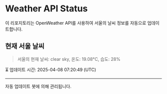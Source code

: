 
# Weather API Status

이 리포지토리는 OpenWeather API를 사용하여 서울의 날씨 정보를 자동으로 업데이트합니다.

## 현재 서울 날씨
> 서울의 현재 날씨: clear sky, 온도: 19.08°C, 습도: 28%

⏳ 업데이트 시간: 2025-04-08 07:20:49 (UTC)

---
자동 업데이트 봇에 의해 관리됩니다.

